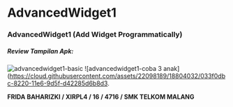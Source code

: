 # AdvancedWidget1

### AdvancedWidget1 (Add Widget Programmatically)

##### Review Tampilan Apk:
![advancedwidget1-basic](https://cloud.githubusercontent.com/assets/22098189/18804033/034202a6-8220-11e6-8a3d-e543e9bbb44c.png)
![advancedwidget1-coba 3 anak](https://cloud.githubusercontent.com/assets/22098189/18804032/033f0dbc-8220-11e6-9d5f-d42285d6b8d3.

**FRIDA BAHARIZKI / XIRPL4 / 16 / 4716 / SMK TELKOM MALANG**
